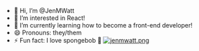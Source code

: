 - 👋 Hi, I’m @JenMWatt
- 👀 I’m interested in React!
- 🌱 I’m currently learning how to become a front-end developer!
- 😄 Pronouns: they/them
- ⚡ Fun fact: I love spongebob 🤠
[![jenmwatt.png](https://i.postimg.cc/KcQkQtN2/jenmwatt.png)](https://postimg.cc/F1dHHd8W)
<!---
JenMWatt/JenMWatt is a ✨ special ✨ repository because its `README.md` (this file) appears on your GitHub profile.
You can click the Preview link to take a look at your changes.
--->
